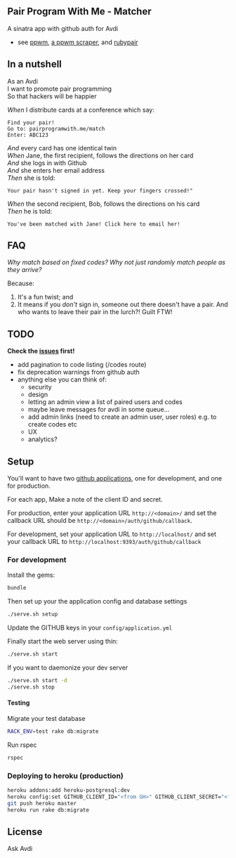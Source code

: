## Pair Program With Me - Matcher

A sinatra app with github auth for Avdi

* see [ppwm](https://github.com/avdi/ppwm), [a ppwm scraper](https://github.com/martyhines/pair_with_me), and [rubypair](https://github.com/rubypair/rubypair)

## In a nutshell

As an Avdi<br/>
I want to promote pair programming<br/>
So that hackers will be happier<br/>

*When* I distribute cards at a conference which say:

    Find your pair!
    Go to: pairprogramwith.me/match
    Enter: ABC123

*And* every card has one identical twin<br/>
*When* Jane, the first recipient, follows the directions on her card<br/>
*And* she logs in with Github<br/>
*And* she enters her email address<br/>
*Then* she is told:

    Your pair hasn't signed in yet. Keep your fingers crossed!"

*When* the second recipient, Bob, follows the directions on his card<br/>
*Then* he is told:

    You've been matched with Jane! Click here to email her!

## FAQ

*Why match based on fixed codes? Why not just randomly match people as they arrive?*

Because:

1. It's a fun twist; and
2. It means if you *don't* sign in, someone out there doesn't have a pair. And who wants to leave their pair in the lurch?! Guilt FTW!

## TODO

**Check the [issues](https://github.com/rubyrogues/ppwm-matcher/issues) first!**

* add pagination to code listing (/codes route)
* fix deprecation warnings from github auth
* anything else you can think of:
  * security
  * design
  * letting an admin view a list of paired users and codes
  * maybe leave messages for avdi in some queue...
  * add admin links (need to create an admin user, user roles) e.g. to create codes etc
  * UX
  * analytics?

## Setup

You'll want to have two [github applications](https://github.com/settings/applications/new), one for development, and one for production.

For each app, Make a note of the client ID and secret.

For production, enter your application URL `http://<domain>/` and
set the callback URL should be `http://<domain>/auth/github/callback`.

For development, set your application URL to `http://localhost/` and set your
callback URL to `http://localhost:9393/auth/github/callback`

### For development

Install the gems:

```bash
bundle
```

Then set up your the application config and database settings

```bash
./serve.sh setup
```

Update the GITHUB keys in your `config/application.yml`


Finally start the web server using thin:

```bash
./serve.sh start
```

If you want to daemonize your dev server

```bash
./serve.sh start -d
./serve.sh stop
```

#### Testing

Migrate your test database

```bash
RACK_ENV=test rake db:migrate
```

Run rspec

```bash
rspec
```

### Deploying to heroku (production)

  ```bash
  heroku addons:add heroku-postgresql:dev
  heroku config:set GITHUB_CLIENT_ID="<from GH>" GITHUB_CLIENT_SECRET="<from GH>"
  git push heroku master
  heroku run rake db:migrate
  ```

## License

Ask Avdi
